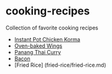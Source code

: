 # cooking-recipes
Collection of favorite cooking recipes

* [Instant Pot Chicken Korma](instant-pot-chicken-korma/instant-pot-chicken-korma.md)
* [Oven-baked Wings](oven-baked-wings/oven-baked-wings.md)
* [Panang Thai Curry](panang-thai-curry/panang-thai-curry.md)
* [Bacon](bacon/bacon.md)
* [Fried Rice] (fried-rice/fried-rice.md)
